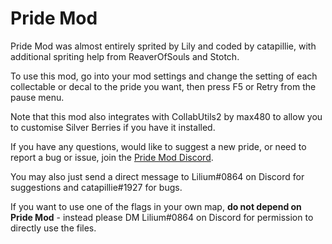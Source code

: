 # Pride Mod

Pride Mod was almost entirely sprited by Lily and coded by catapillie, with additional spriting help from ReaverOfSouls and Stotch.

To use this mod, go into your mod settings and change the setting of each collectable or decal to the pride you want, then press F5 or Retry from the pause menu.

Note that this mod also integrates with CollabUtils2 by max480 to allow you to customise Silver Berries if you have it installed.

If you have any questions, would like to suggest a new pride, or need to report a bug or issue, join the [Pride Mod Discord](https://discord.gg/fPkfJdFdyq). 

You may also just send a direct message to Lilium#0864 on Discord for suggestions and catapillie#1927 for bugs.

If you want to use one of the flags in your own map, **do not depend on Pride Mod** - instead please DM Lilium#0864 on Discord for permission to directly use the files.